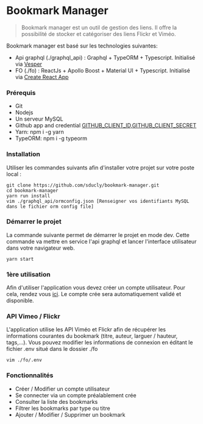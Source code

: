 
# Bookmark Manager

> Bookmark manager est un outil de gestion des liens. Il offre la possibilité de stocker et catégoriser des liens Flickr et Viméo. 

Bookmark manager est basé sur les technologies suivantes: 
- Api graphql (./graphql_api) : Graphql + TypeORM + Typescript. Initialisé via [Vesper](https://github.com/vesper-framework/vesper)
- FO (./fo) : ReactJs + Apollo Boost + Material UI + Typescript. Initialisé via [Create React App](https://github.com/facebook/create-react-app) 

### Prérequis
- Git
- Nodejs
- Un serveur MySQL
- Github app and credential [GITHUB_CLIENT_ID,GITHUB_CLIENT_SECRET](https://developer.github.com/v3/guides/basics-of-authentication/#accepting-user-authorization)
- Yarn: npm i -g yarn
- TypeORM: npm i -g typeorm

### Installation
Utiliser les commandes suivants afin d'installer votre projet sur votre poste local :
```
git clone https://github.com/sducly/bookmark-manager.git
cd bookmark-manager
yarn run install
vim ./graphql_api/ormconfig.json [Renseigner vos identifiants MySQL dans le fichier orm config file]
```
### Démarrer le projet
La commande suivante permet de démarrer le projet en mode dev. Cette commande va mettre en service l'api graphql et lancer l'interface utilisateur dans votre navigateur web.
```
yarn start
```

### 1ère utilisation
Afin d'utiliser l'application vous devez créer un compte utilisateur. Pour cela, rendez vous [ici](http://localhost:3000/create-account). Le compte crée sera automatiquement validé et disponible.

### API Vimeo / Flickr
L'application utilise les API Viméo et Flickr afin de récupérer les informations courantes du bookmark (titre, auteur, larguer / hauteur, tags,...).
Vous pouvez modifier les informations de connexion en éditant le fichier .env situé dans le dossier ./fo
```
vim ./fo/.env
```

### Fonctionnalités
- Créer / Modifier un compte utilisateur
- Se connecter via un compte préalablement crée
- Consulter la liste des bookmarks
- Filtrer les bookmarks par type ou titre 
- Ajouter / Modifier / Supprimer un bookmark